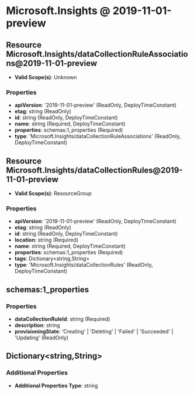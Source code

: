 # Microsoft.Insights @ 2019-11-01-preview

## Resource Microsoft.Insights/dataCollectionRuleAssociations@2019-11-01-preview
* **Valid Scope(s)**: Unknown
### Properties
* **apiVersion**: '2019-11-01-preview' (ReadOnly, DeployTimeConstant)
* **etag**: string (ReadOnly)
* **id**: string (ReadOnly, DeployTimeConstant)
* **name**: string (Required, DeployTimeConstant)
* **properties**: schemas:1_properties (Required)
* **type**: 'Microsoft.Insights/dataCollectionRuleAssociations' (ReadOnly, DeployTimeConstant)

## Resource Microsoft.Insights/dataCollectionRules@2019-11-01-preview
* **Valid Scope(s)**: ResourceGroup
### Properties
* **apiVersion**: '2019-11-01-preview' (ReadOnly, DeployTimeConstant)
* **etag**: string (ReadOnly)
* **id**: string (ReadOnly, DeployTimeConstant)
* **location**: string (Required)
* **name**: string (Required, DeployTimeConstant)
* **properties**: schemas:1_properties (Required)
* **tags**: Dictionary<string,String>
* **type**: 'Microsoft.Insights/dataCollectionRules' (ReadOnly, DeployTimeConstant)

## schemas:1_properties
### Properties
* **dataCollectionRuleId**: string (Required)
* **description**: string
* **provisioningState**: 'Creating' | 'Deleting' | 'Failed' | 'Succeeded' | 'Updating' (ReadOnly)

## Dictionary<string,String>
### Additional Properties
* **Additional Properties Type**: string

